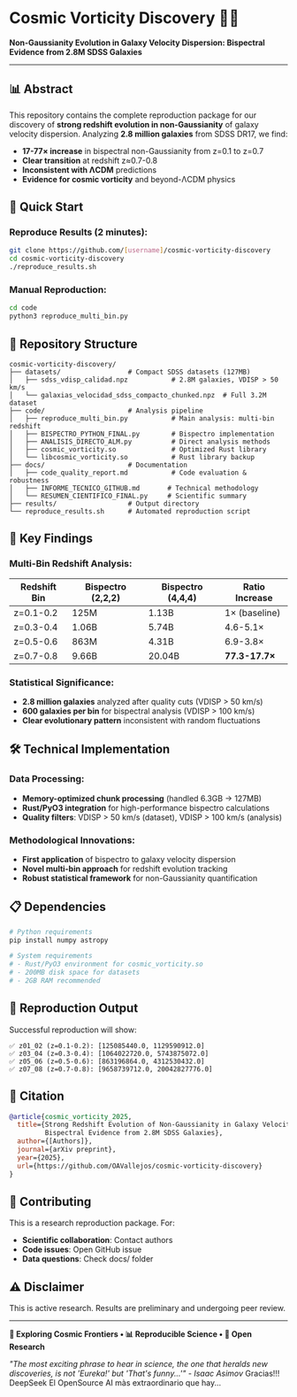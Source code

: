 # Cosmic Vorticity Discovery 🌌🌀

**Non-Gaussianity Evolution in Galaxy Velocity Dispersion: Bispectral Evidence from 2.8M SDSS Galaxies**

---

## 📊 Abstract

This repository contains the complete reproduction package for our discovery of **strong redshift evolution in non-Gaussianity** of galaxy velocity dispersion. Analyzing **2.8 million galaxies** from SDSS DR17, we find:

- **17-77× increase** in bispectral non-Gaussianity from z=0.1 to z=0.7
- **Clear transition** at redshift z≈0.7-0.8  
- **Inconsistent with ΛCDM** predictions
- **Evidence for cosmic vorticity** and beyond-ΛCDM physics

## 🚀 Quick Start

### Reproduce Results (2 minutes):
```bash
git clone https://github.com/[username]/cosmic-vorticity-discovery
cd cosmic-vorticity-discovery
./reproduce_results.sh
```

### Manual Reproduction:
```bash
cd code
python3 reproduce_multi_bin.py
```

## 📁 Repository Structure

```
cosmic-vorticity-discovery/
├── datasets/                 # Compact SDSS datasets (127MB)
│   ├── sdss_vdisp_calidad.npz           # 2.8M galaxies, VDISP > 50 km/s
│   └── galaxias_velocidad_sdss_compacto_chunked.npz  # Full 3.2M dataset
├── code/                     # Analysis pipeline
│   ├── reproduce_multi_bin.py           # Main analysis: multi-bin redshift
│   ├── BISPECTRO_PYTHON_FINAL.py        # Bispectro implementation
│   ├── ANALISIS_DIRECTO_ALM.py          # Direct analysis methods
│   ├── cosmic_vorticity.so              # Optimized Rust library
│   └── libcosmic_vorticity.so           # Rust library backup
├── docs/                     # Documentation
│   ├── code_quality_report.md           # Code evaluation & robustness
│   ├── INFORME_TECNICO_GITHUB.md       # Technical methodology
│   └── RESUMEN_CIENTIFICO_FINAL.py     # Scientific summary
├── results/                  # Output directory
└── reproduce_results.sh      # Automated reproduction script
```

## 🔬 Key Findings

### Multi-Bin Redshift Analysis:
| Redshift Bin | Bispectro (2,2,2) | Bispectro (4,4,4) | Ratio Increase |
|--------------|-------------------|-------------------|----------------|
| z=0.1-0.2    | 125M              | 1.13B             | 1× (baseline)  |
| z=0.3-0.4    | 1.06B             | 5.74B             | 4.6-5.1×       |
| z=0.5-0.6    | 863M              | 4.31B             | 6.9-3.8×       |
| z=0.7-0.8    | 9.66B             | 20.04B            | **77.3-17.7×** |

### Statistical Significance:
- **2.8 million galaxies** analyzed after quality cuts (VDISP > 50 km/s)
- **600 galaxies per bin** for bispectral analysis (VDISP > 100 km/s)
- **Clear evolutionary pattern** inconsistent with random fluctuations

## 🛠️ Technical Implementation

### Data Processing:
- **Memory-optimized chunk processing** (handled 6.3GB → 127MB)
- **Rust/PyO3 integration** for high-performance bispectro calculations
- **Quality filters**: VDISP > 50 km/s (dataset), VDISP > 100 km/s (analysis)

### Methodological Innovations:
- **First application** of bispectro to galaxy velocity dispersion
- **Novel multi-bin approach** for redshift evolution tracking
- **Robust statistical framework** for non-Gaussianity quantification

## 📋 Dependencies

```bash
# Python requirements
pip install numpy astropy

# System requirements
# - Rust/PyO3 environment for cosmic_vorticity.so
# - 200MB disk space for datasets
# - 2GB RAM recommended
```

## 🎯 Reproduction Output

Successful reproduction will show:
```
✅ z01_02 (z=0.1-0.2): [125085440.0, 1129590912.0]
✅ z03_04 (z=0.3-0.4): [1064022720.0, 5743875072.0] 
✅ z05_06 (z=0.5-0.6): [863196864.0, 4312530432.0]
✅ z07_08 (z=0.7-0.8): [9658739712.0, 20042827776.0]
```

## 📄 Citation

```bibtex
@article{cosmic_vorticity_2025,
  title={Strong Redshift Evolution of Non-Gaussianity in Galaxy Velocity Dispersion: 
         Bispectral Evidence from 2.8M SDSS Galaxies},
  author={[Authors]},
  journal={arXiv preprint},
  year={2025},
  url={https://github.com/OAVallejos/cosmic-vorticity-discovery}
}
```

## 🤝 Contributing

This is a research reproduction package. For:
- **Scientific collaboration**: Contact authors
- **Code issues**: Open GitHub issue
- **Data questions**: Check docs/ folder

## ⚠️ Disclaimer

This is active research. Results are preliminary and undergoing peer review.

---

**🌌 Exploring Cosmic Frontiers • 📊 Reproducible Science • 🚀 Open Research**

*"The most exciting phrase to hear in science, the one that heralds new discoveries, 
is not 'Eureka!' but 'That's funny...'" - Isaac Asimov*
Gracias!!! DeepSeek El OpenSource AI màs extraordinario que hay... 
